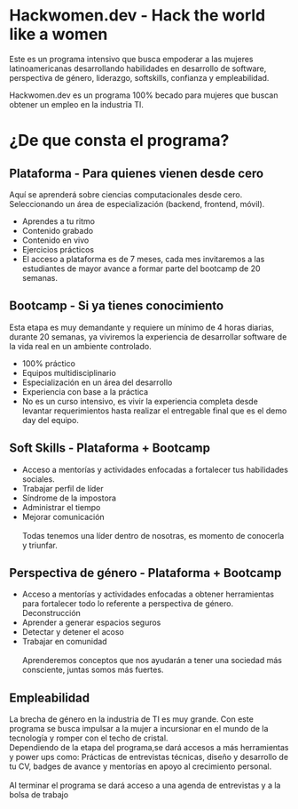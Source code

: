 # Hackwomen.dev - Hack the world like a women
Este es un programa intensivo que busca empoderar a las mujeres latinoamericanas desarrollando habilidades en desarrollo de software, perspectiva de género, liderazgo, softskills, confianza y empleabilidad.

Hackwomen.dev es un programa 100% becado para mujeres que buscan obtener un empleo en la industria TI.

# ¿De que consta el programa?
## Plataforma - Para quienes vienen desde cero
Aquí se aprenderá sobre ciencias computacionales desde cero. Seleccionando un área de especialización (backend, frontend, móvil). <br>
- Aprendes a tu ritmo
- Contenido grabado
- Contenido en vivo
- Ejercicios prácticos
- El acceso a plataforma es de 7 meses, cada mes invitaremos a las estudiantes de mayor avance a formar parte del bootcamp de 20 semanas.

## Bootcamp - Si ya tienes conocimiento
Esta etapa es muy demandante y requiere un mínimo de 4 horas diarias, durante 20 semanas, ya viviremos la experiencia de desarrollar software de la vida real en un ambiente controlado. <br>
- 100% práctico
- Equipos multidisciplinario
- Especialización en un área del desarrollo
- Experiencia con base a la práctica
- No es un curso intensivo, es vivir la experiencia completa desde levantar requerimientos hasta realizar el entregable final que es el demo day del equipo.

## Soft Skills - Plataforma + Bootcamp
- Acceso a mentorías y actividades enfocadas a fortalecer tus habilidades sociales.
- Trabajar perfil de líder
- Síndrome de la impostora
- Administrar el tiempo
- Mejorar comunicación <br><br>
Todas tenemos una líder dentro de nosotras, es momento de conocerla y triunfar.

## Perspectiva de género - Plataforma + Bootcamp
- Acceso a mentorías y actividades enfocadas a obtener herramientas para fortalecer todo lo referente a perspectiva de género.
Deconstrucción
- Aprender a generar espacios seguros
- Detectar y detener el acoso
- Trabajar en comunidad <br><br>
Aprenderemos conceptos que nos ayudarán a tener una sociedad más consciente, juntas somos más fuertes.

## Empleabilidad
La brecha de género en la industria de TI es muy grande. Con este programa se busca impulsar a la mujer a incursionar en el mundo de la tecnología y romper con el techo de cristal. <br>
Dependiendo de la etapa del programa,se dará accesos a más herramientas y power ups como: Prácticas de entrevistas técnicas, diseño y desarrollo de tu CV, badges de avance y mentorías en apoyo al crecimiento personal. <br><br>
Al terminar el programa se dará acceso a una agenda de entrevistas y a la bolsa de trabajo
